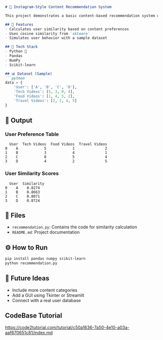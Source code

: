 ````markdown
# 📱 Instagram-Style Content Recommendation System

This project demonstrates a basic content-based recommendation system using **cosine similarity** to suggest similar users based on their content preferences (Tech, Food, Travel Videos), mimicking an Instagram-like model.

## 🚀 Features
- Calculates user similarity based on content preferences
- Uses cosine similarity from `sklearn`
- Simulates user behavior with a sample dataset

## 🧠 Tech Stack
- Python 🐍
- Pandas
- NumPy
- Scikit-learn

## 📊 Dataset (Sample)
```python
data = {
    'User': ['A', 'B', 'C', 'D'],
    'Tech Videos': [5, 3, 0, 4],
    'Food Videos': [1, 4, 5, 2],
    'Travel Videos': [2, 1, 4, 5]
}
````

## 📌 Output

### User Preference Table

```
  User  Tech Videos  Food Videos  Travel Videos
0    A            5            1              2
1    B            3            4              1
2    C            0            5              4
3    D            4            2              5
```

### User Similarity Scores

```
  User  Similarity
0    A    0.8274
1    B    0.8663
2    C    0.8071
3    D    0.8724
```

## 📁 Files

* `recommendation.py`: Contains the code for similarity calculation
* `README.md`: Project documentation

## ⚙️ How to Run

```bash
pip install pandas numpy scikit-learn
python recommendation.py
```

## 📌 Future Ideas

* Include more content categories
* Add a GUI using Tkinter or Streamlit
* Connect with a real user database

## CodeBase Tutorial
https://code2tutorial.com/tutorial/c50a1636-7a50-4e10-a03a-aaf670651c81/index.md



